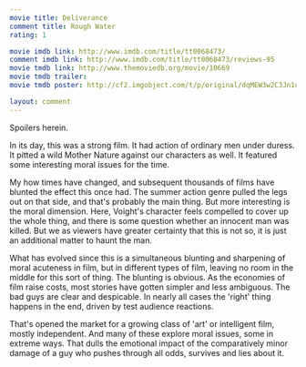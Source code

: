 ```yaml
---
movie title: Deliverance
comment title: Rough Water
rating: 1

movie imdb link: http://www.imdb.com/title/tt0068473/
comment imdb link: http://www.imdb.com/title/tt0068473/reviews-95
movie tmdb link: http://www.themoviedb.org/movie/10669
movie tmdb trailer: 
movie tmdb poster: http://cf2.imgobject.com/t/p/original/dqMEW3w2C3Jn1d4AD0SFo871GQo.jpg

layout: comment
---
```


Spoilers herein.

In its day, this was a strong film. It had action of ordinary men under duress. It pitted a wild Mother Nature against our characters as well. It featured some interesting moral issues for the time.

My how times have changed, and subsequent thousands of films have blunted the effect this once had. The summer action genre pulled the legs out on that side, and that's probably the main thing. But more interesting is the moral dimension. Here, Voight's character feels compelled to cover up the whole thing, and there is some question whether an innocent man was killed. But we as viewers have greater certainty that this is not so, it is just an additional matter to haunt the man. 

What has evolved since this is a simultaneous blunting and sharpening of moral acuteness in film, but in different types of film, leaving no room in the middle for this sort of thing. The blunting is obvious. As the economies of film raise costs, most stories have gotten simpler and less ambiguous. The bad guys are clear and despicable. In nearly all cases the 'right' thing happens in the end, driven by test audience reactions.

That's opened the market for a growing class of 'art' or intelligent film, mostly independent. And many of these explore moral issues, some in extreme ways. That dulls the emotional impact of the comparatively minor damage of a guy who pushes through all odds, survives and lies about it.